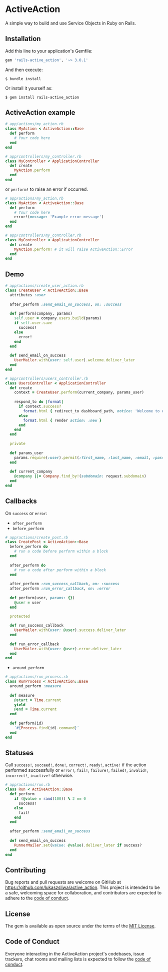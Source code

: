 # ActiveAction

A simple way to build and use Service Objects in Ruby on Rails.

## Installation

Add this line to your application's Gemfile:

```ruby
gem 'rails-active_action', '~> 3.0.1'
```

And then execute:

    $ bundle install

Or install it yourself as:

    $ gem install rails-active_action

## ActiveAction example

```ruby
# app/actions/my_action.rb
class MyAction < ActiveAction::Base
  def perform
    # Your code here
  end
end

# app/controllers/my_controller.rb
class MyController < ApplicationController
  def create
    MyAction.perform
  end
end
```

or `perform!` to raise an error if occurred.

```ruby
# app/actions/my_action.rb
class MyAction < ActiveAction::Base
  def perform
    # Your code here
    error!(message: 'Example error message')
  end
end

# app/controllers/my_controller.rb
class MyController < ApplicationController
  def create
    MyAction.perform! # it will raise ActiveAction::Error
  end
end
```

## Demo

```ruby
# app/actions/create_user_action.rb
class CreateUser < ActiveAction::Base
  attributes :user
  
  after_perform :send_email_on_success, on: :success
  
  def perform(company, params)
    self.user = company.users.build(params)
    if self.user.save
      success!
    else
      error!
    end
  end
  
  def send_email_on_success
    UserMailer.with(user: self.user).welcome.deliver_later
  end
end

# app/controllers/users_controller.rb
class UsersController < ApplicationController
  def create
    context = CreateUser.perform(current_company, params_user)
    
    respond_to do |format|
      if context.success?
        format.html { redirect_to dashboard_path, notice: 'Welcome to our app' }
      else
        format.html { render action: :new } 
      end
    end
  end
  
  private
  
  def params_user
    params.require(:user).permit(:first_name, :last_name, :email, :password, :password_confirmation)
  end
  
  def current_company
    @company ||= Company.find_by!(subdomain: request.subdomain)
  end
end
```

## Callbacks

On `success` or `error`:
* `after_perform`
* `before_perform`
  
```ruby
# app/actions/create_post.rb
class CreatePost < ActiveAction::Base
  before_perform do
    # run a code before perform within a block
  end
  
  after_perform do
    # run a code after perform within a block
  end
  
  after_perform :run_success_callback, on: :success
  after_perform :run_error_callback, on: :error
  
  def perform(user, params: {})
    @user = user
  end

  protected
  
  def run_success_callback
    UserMailer.with(user: @user).success.deliver_later
  end
  
  def run_error_callback
    UserMailer.with(user: @user).error.deliver_later
  end
end
```

* `around_perform`

```ruby
# app/actions/run_process.rb
class RunProcess < ActiveAction::Base
  around_perform :measure
  
  def measure
    @start = Time.current
    yield
    @end = Time.current
  end
  
  def perform(id)
    `#{Process.find(id).command}`
  end
end
```

## Statuses

Call `success!`, `succeed!`, `done!`, `correct!`, `ready!`, `active!` if the action performed successfully or `error!`, `fail!`, `failure!`, `failed!`, `invalid!`, `incorrect!`, `inactive!` otherwise.

```ruby
# app/actions/run.rb
class Run < ActiveAction::Base
  def perform
    if (@value = rand(100)) % 2 == 0
      success!
    else
      fail!
    end
  end
  
  after_perform :send_email_on_success
  
  def send_email_on_success
    RunnerMailer.set(value: @value).deliver_later if success?
  end
end
```

## Contributing

Bug reports and pull requests are welcome on GitHub at https://github.com/lukaszsliwa/active_action. This project is intended to be a safe, welcoming space for collaboration, and contributors are expected to adhere to the [code of conduct](https://github.com/lukaszsliwa/active_action/blob/master/CODE_OF_CONDUCT.md).


## License

The gem is available as open source under the terms of the [MIT License](https://opensource.org/licenses/MIT).

## Code of Conduct

Everyone interacting in the ActiveAction project's codebases, issue trackers, chat rooms and mailing lists is expected to follow the [code of conduct](https://github.com/lukaszsliwa/active_action/blob/master/CODE_OF_CONDUCT.md).
